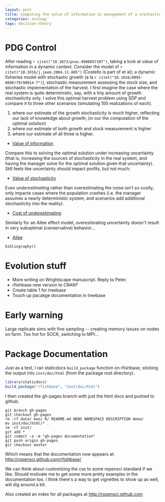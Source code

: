 ```yaml
---
layout: post
title: Computing the value of information in management of a stochastic resource
categories: ecology
tags: decision-theory
---
```


PDG Control
===========

After reading `r citet("10.1073/pnas.0908057107")`, taking a look at value of information in a dynamic context. 
Consider the model of `r citet("10.1016/j.jeem.2004.11.005")` (Costello is part of et al); a dynamic fisheries model with stochastic growth (a la `r citet("10.1016/0095-0696(79)90014-7")`), stochastic measurement assessing the stock size, and stochastic implementation of the harvest. 
I first imagine the case where the real system is quite deterministic, say, with a tiny amount of growth stochasticity only.  I solve this optimal harvest problem using SDP and compare it to three other scenarios (simulating 100 realizations of each). 

1. where our estimate of the growth stochasticity is much higher, reflecting our lack of knowledge about growth, (in our the computation of the optimal solution)
2.  where our estimate of both growth and stock measurement is higher
3. where our estimate of all three is higher. 

- [Value of information](https://github.com/cboettig/pdg_control/blob/70e899ea4ecc52317cb6ff91c21406cf665cbaa9/inst/examples/value_of_information.md)

Compare this to solving the optimal solution under increasing uncertainty (that is, increasing the sources of stochasticity in the real system, and having the manager solve for the optimal solution given that uncertainty).  Still feels like uncertainty should impact profits, but not much:

- [Value of stochasticity](https://github.com/cboettig/pdg_control/blob/0bda7ca2f32b80a7905d6cbc302223f8811bc033/inst/examples/value_of_information.md)

Even _underestimating_ rather than overestimating the noise isn't so costly, only impacts cases where the population crashes (i.e. the manager assumes a nearly deterministic system, and scenarios add additional stochasticity into the reality).

- [Cost of underestimating](https://github.com/cboettig/pdg_control/blob/da6e0b933450755319a16d92efa4745883baa792/inst/examples/cost_of_underestimating.md)

Similarly for an Allee effect model, overestimating uncertainty doesn't result in very suboptimal (conservative) behavior...

- [Allee](https://github.com/cboettig/pdg_control/blob/4b89252c276a3cf9881f598ffe2070cc1cafde4a/inst/examples/value_under_allee.md)


```{r results="asis", echo=FALSE}
bibliography()
````


Evolution stuff
===============

- More writing on Wrightscape manuscript.  Reply to Peter.
- rfishbase new version to CRAN? 
- Create table 1 for treebase
- Touch up pacakge documentation in treebase

Early warning
============

Large replicate sims with fine sampling -- creating memory issues on nodes on farm.  Too hot for SOCK, switching to MPI...



Package Documentation
=====================

Just as a test, I ran staticdocs `build_package` function on rfishbase, sticking the output into `inst/doc/html` (from the package root directory).  

```r 
library(staticdocs)
build_package("rfishbase", "inst/doc/html")
```

I then created the gh-pages branch with just the html docs and pushed to github.  

```
git branch gh-pages
git checkout gh-pages
rm -rf data/ man/ R/ README.md NEWS NAMESPACE DESCRIPTION demo/
mv inst/doc/html/* .
rm -rf inst/
git add *
git commit -a -m "gh-pages documentation"
git push origin gh-pages
git checkout master
```

Which means that the documentation now appears at: http://ropensci.github.com/rfishbase/

We can think about customizing the css to some ropensci standard if we like.  Should motivate me to get some more pretty examples in the documentation too.  I think there's a way to get vignettes to show up as well, will dig around a bit.  


Also created an index for all packages at http://ropensci.github.com

